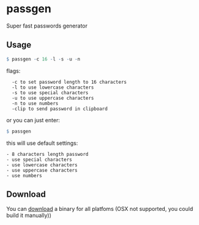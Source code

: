 # passgen
Super fast passwords generator

## Usage

  ```r
  $ passgen -c 16 -l -s -u -n
  ```
  flags:

      -c to set password length to 16 characters
      -l to use lowercase characters
      -s to use special characters
      -u to use uppercase characters
      -n to use numbers
      -clip to send password in clipboard

  or you can just enter:
  ```r
  $ passgen
  ```
  this will use default settings:

    - 8 сharacters length password
    - use special characters
    - use lowercase characters
    - use uppercase characters
    - use numbers

## Download

  You can [download](https://github.com/Out-Of-Mind/passgen/releases/tag/v.2.1) a binary for all platfoms (OSX not supported, you could build it manually))
